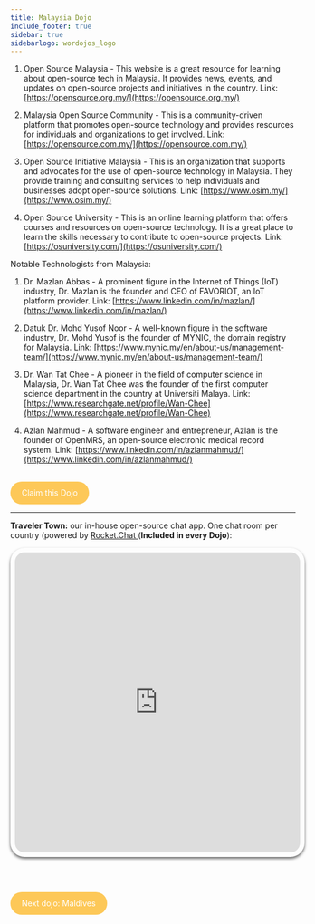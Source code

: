 ```yaml
---
title: Malaysia Dojo
include_footer: true
sidebar: true
sidebarlogo: wordojos_logo
---
```

1.  Open Source Malaysia - This website is a great resource for learning about open-source tech in Malaysia. It provides news, events, and updates on open-source projects and initiatives in the country. Link: [https://opensource.org.my/](https://opensource.org.my/)
    
2.  Malaysia Open Source Community - This is a community-driven platform that promotes open-source technology and provides resources for individuals and organizations to get involved. Link: [https://opensource.com.my/](https://opensource.com.my/)
    
3.  Open Source Initiative Malaysia - This is an organization that supports and advocates for the use of open-source technology in Malaysia. They provide training and consulting services to help individuals and businesses adopt open-source solutions. Link: [https://www.osim.my/](https://www.osim.my/)
    
4.  Open Source University - This is an online learning platform that offers courses and resources on open-source technology. It is a great place to learn the skills necessary to contribute to open-source projects. Link: [https://osuniversity.com/](https://osuniversity.com/)
    

Notable Technologists from Malaysia:

1.  Dr. Mazlan Abbas - A prominent figure in the Internet of Things (IoT) industry, Dr. Mazlan is the founder and CEO of FAVORIOT, an IoT platform provider. Link: [https://www.linkedin.com/in/mazlan/](https://www.linkedin.com/in/mazlan/)
    
2.  Datuk Dr. Mohd Yusof Noor - A well-known figure in the software industry, Dr. Mohd Yusof is the founder of MYNIC, the domain registry for Malaysia. Link: [https://www.mynic.my/en/about-us/management-team/](https://www.mynic.my/en/about-us/management-team/)
    
3.  Dr. Wan Tat Chee - A pioneer in the field of computer science in Malaysia, Dr. Wan Tat Chee was the founder of the first computer science department in the country at Universiti Malaya. Link: [https://www.researchgate.net/profile/Wan-Chee](https://www.researchgate.net/profile/Wan-Chee)
    
4.  Azlan Mahmud - A software engineer and entrepreneur, Azlan is the founder of OpenMRS, an open-source electronic medical record system. Link: [https://www.linkedin.com/in/azlanmahmud/](https://www.linkedin.com/in/azlanmahmud/)
    

<br>
<html>
  <head>
    <style>
      .button {
        display: inline-block;
        padding: 20px 20px;
        text-align: center;
        text-decoration: none;
        color: #ffffff;
        background-color: #FDC858;
        border-radius: 33px;
        outline: none;
        line-height:  0%;
      }
    </style>
  </head>
  <body>
    <a class="button" href="https://blog.workdojos.com/Malaysia" target="_blank">Claim this Dojo</a>
  </body>
</html>
<br>

---


**Traveler Town:**   our in-house open-source chat app.  One chat room per country (powered by <a href="https://rocket.chat" >Rocket.Chat </a>  (**Included in every Dojo**):  

<iframe src="https://chat.traveler.town/channel/Malaysia" style="width: 100%;height: 530px;padding: 8px; box-shadow: 0 3px 5px rgba(0,0,0,.6);border-radius: 25px;overflow: hidden;border: none;" align="middle"></iframe>


<br><br>

<html>
  <head>
    <style>
      .button {
        display: inline-block;
        padding: 20px 20px;
        text-align: center;
        text-decoration: none;
        color: #ffffff;
        background-color: #FDC858;
        border-radius: 33px;
        outline: none;
        line-height:  %;
      }
    </style>
  </head>
  <body>
    <a class="button" href="https://workdojos.com/Maldives">Next dojo:  Maldives</a>
  </body>
</html>